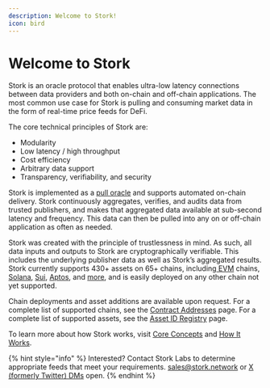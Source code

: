 ```yaml
---
description: Welcome to Stork!
icon: bird
---
```


# Welcome to Stork

Stork is an oracle protocol that enables ultra-low latency connections between data providers and both on-chain and off-chain applications. The most common use case for Stork is pulling and consuming market data in the form of real-time price feeds for DeFi.

The core technical principles of Stork are:

* Modularity
* Low latency / high throughput
* Cost efficiency
* Arbitrary data support
* Transparency, verifiability, and security

Stork is implemented as a [pull oracle](introduction/core-concepts.md#docs-internal-guid-4b312e7b-7fff-1147-c04b-bbaadec1a82a) and supports automated on-chain delivery. Stork continuously aggregates, verifies, and audits data from trusted publishers, and makes that aggregated data available at sub-second latency and frequency. This data can then be pulled into any on or off-chain application as often as needed.

Stork was created with the principle of trustlessness in mind. As such, all data inputs and outputs to Stork are cryptographically verifiable. This includes the underlying publisher data as well as Stork’s aggregated results. Stork currently supports 430+ assets on 65+ chains, including[ EVM](resources/contract-addresses/evm.md) chains, [Solana](resources/contract-addresses/solana.md), [Sui](resources/contract-addresses/sui.md), [Aptos](resources/contract-addresses/aptos.md), and [more](resources/contract-addresses/), and is easily deployed on any other chain not yet supported.

Chain deployments and asset additions are available upon request. For a complete list of supported chains, see the [Contract Addresses](resources/contract-addresses/) page. For a complete list of supported assets, see the [Asset ID Registry](resources/asset-id-registry.md) page.

To learn more about how Stork works, visit [Core Concepts](introduction/core-concepts.md) and [How It Works](introduction/how-it-works.md).

{% hint style="info" %}
Interested? Contact Stork Labs to determine appropriate feeds that meet your requirements. [sales@stork.network](mailto:sales@stork.network) or [X (formerly Twitter) DMs](https://x.com/StorkOracle) open.
{% endhint %}
